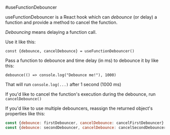 #useFunctionDebouncer

useFunctionDebouncer is a React hook which can *debounce* (or delay) a function and provide a method to cancel the function.

*Debouncing* means delaying a function call.

Use it like this:

`const {debounce, cancelDebounce} = useFunctionDebouncer()`

Pass a function to debounce and time delay (in ms) to debounce it by like this:

`debounce(() => console.log("Debounce me!"), 1000)`

That will run `console.log(...)` after 1 second (1000 ms)

If you'd like to cancel the function's execution during the debounce, run `cancelDebounce()`

If you'd like to use multiple debouncers, reassign the returned object's properties like this:

```js
const {debounce: firstDebouncer, cancelDebounce: cancelFirstDebouncer} = useFunctionDebouncer()
const {debounce: secondDebouncer, cancelDebounce: cancelSecondDebouncer} = useFunctionDebouncer()
``` 